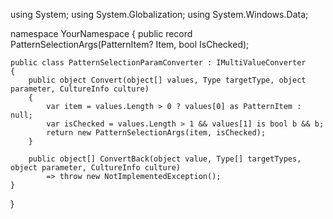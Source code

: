 using System;
using System.Globalization;
using System.Windows.Data;

namespace YourNamespace
{
    public record PatternSelectionArgs(PatternItem? Item, bool IsChecked);

    public class PatternSelectionParamConverter : IMultiValueConverter
    {
        public object Convert(object[] values, Type targetType, object parameter, CultureInfo culture)
        {
            var item = values.Length > 0 ? values[0] as PatternItem : null;
            var isChecked = values.Length > 1 && values[1] is bool b && b;
            return new PatternSelectionArgs(item, isChecked);
        }

        public object[] ConvertBack(object value, Type[] targetTypes, object parameter, CultureInfo culture)
            => throw new NotImplementedException();
    }
}